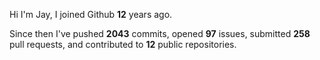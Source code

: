Hi I'm Jay, I joined Github **12** years ago.

Since then I've pushed **2043** commits, opened **97** issues, submitted **258** pull requests, and contributed to **12** public repositories.
